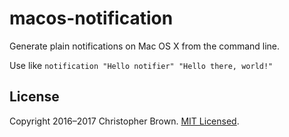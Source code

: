 # macos-notification

Generate plain notifications on Mac OS X from the command line.

Use like `notification "Hello notifier" "Hello there, world!"`


## License

Copyright 2016–2017 Christopher Brown. [MIT Licensed](https://chbrown.github.io/licenses/MIT/#2016-2017).
